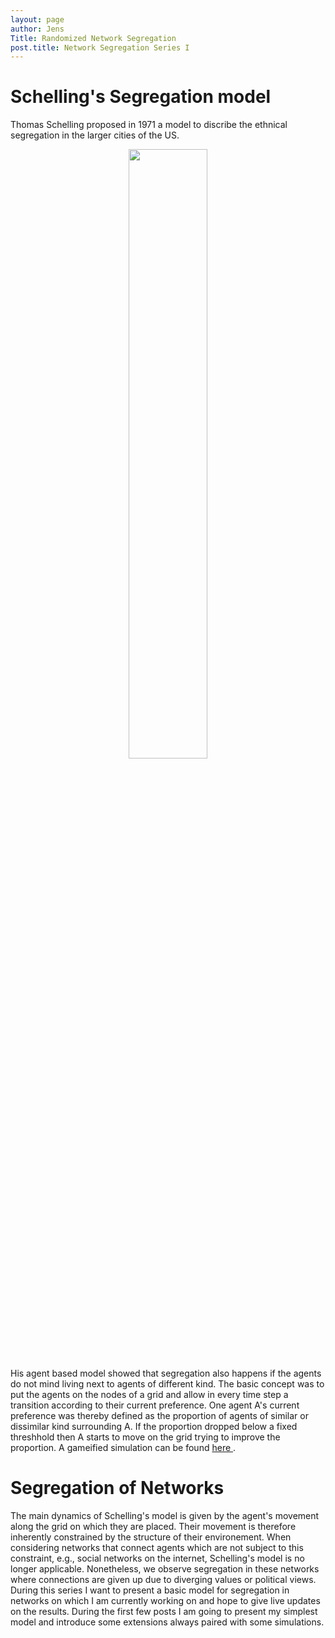 ```yaml
---
layout: page
author: Jens
Title: Randomized Network Segregation
post.title: Network Segregation Series I
---
```


# Schelling's Segregation model

Thomas Schelling proposed in 1971 a model to discribe the ethnical segregation in the larger cities of the US. 
<div style="text-align:center">
<img src="{{ site.url }}//images/chicago_seg.jpg" height="50%" width="50%" />
</div>
His agent based model showed that segregation also happens if the agents do not mind living next to agents of different kind. 
The basic concept was to put the agents on the nodes of a grid and allow in every time step a transition according to their current preference. 
One agent A's current preference was thereby defined as the proportion of agents of similar or dissimilar kind surrounding A. 
If the proportion dropped below a fixed threshhold then A starts to move on the grid trying to improve the proportion.
A gameified simulation can be found <a href="https://ncase.me/polygons/"> here </a>.

# Segregation of Networks

The main dynamics of Schelling's model is given by the agent's movement along the grid on which they are placed. Their movement is therefore inherently constrained by the structure of their environement.
When considering networks that connect agents which are not subject to this constraint, e.g., social networks on the internet, Schelling's model is no longer applicable. Nonetheless, we observe segregation in these networks where connections are given up due to diverging values or political views.
During this series I want to present a basic model for segregation in networks on which I am currently working on and hope to give live updates on the results. 
During the first few posts I am going to present my simplest model and introduce some extensions always paired with some simulations.  
